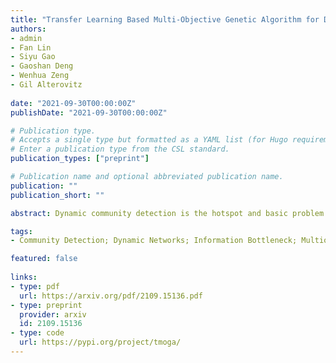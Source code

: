 ```yaml
---
title: "Transfer Learning Based Multi-Objective Genetic Algorithm for Dynamic Community Detection"
authors:
- admin
- Fan Lin
- Siyu Gao
- Gaoshan Deng
- Wenhua Zeng
- Gil Alterovitz
  
date: "2021-09-30T00:00:00Z"
publishDate: "2021-09-30T00:00:00Z"

# Publication type.
# Accepts a single type but formatted as a YAML list (for Hugo requirements).
# Enter a publication type from the CSL standard.
publication_types: ["preprint"]

# Publication name and optional abbreviated publication name.
publication: ""
publication_short: ""

abstract: Dynamic community detection is the hotspot and basic problem of complex network and artificial intelligence research in recent years. It is necessary to maximize the accuracy of clustering as the network structure changes, but also to minimize the two consecutive clustering differences between the two results. There is a trade-off relationship between these two objectives. In this paper, we propose a Feature Transfer Based Multi-Objective Optimization Genetic Algorithm (TMOGA) based on transfer learning and traditional multi-objective evolutionary algorithm framework. The main idea is to extract stable features from past community structures, retain valuable feature information, and integrate this feature information into current optimization processes to improve the evolutionary algorithms. Additionally, a new theoretical framework is proposed in this paper to analyze community detection problem based on information theory. Then, we exploit this framework to prove the rationality of TMOGA. Finally, the experimental results show that our algorithm can achieve better clustering effects compared with the state-of-the-art dynamic network community detection algorithms in diverse test problems.

tags:
- Community Detection; Dynamic Networks; Information Bottleneck; Multiobjective Optimization; Transfer Learning.

featured: false
    
links:
- type: pdf
  url: https://arxiv.org/pdf/2109.15136.pdf
- type: preprint
  provider: arxiv
  id: 2109.15136
- type: code
  url: https://pypi.org/project/tmoga/
---
```

